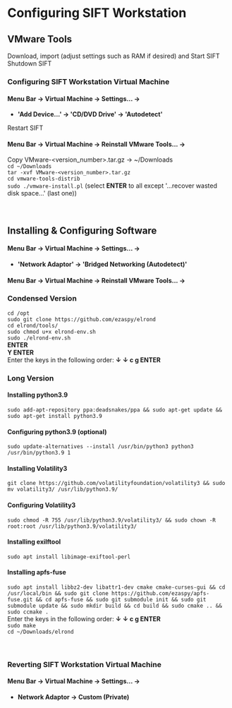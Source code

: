 # Configuring SIFT Workstation
## VMware Tools
Download, import (adjust settings such as RAM if desired) and Start SIFT<br>
Shutdown SIFT<br>

### Configuring SIFT Workstation Virtual Machine
#### **Menu Bar -> Virtual Machine -> Settings... ->**
* **'Add Device...' -> 'CD/DVD Drive' -> 'Autodetect'**<br>

Restart SIFT<br>
#### **Menu Bar -> Virtual Machine -> Reinstall VMware Tools... ->**

Copy VMware-<version_number>.tar.gz -> ~/Downloads<br>
`cd ~/Downloads`<br>
`tar -xvf VMware-<version_number>.tar.gz`<br>
`cd vmware-tools-distrib`<br>
`sudo ./vmware-install.pl` (select **ENTER** to all except '...recover wasted disk space...' (last one))<br><br><br>

## Installing & Configuring Software
#### **Menu Bar -> Virtual Machine -> Settings... ->**
* **'Network Adaptor' -> 'Bridged Networking (Autodetect)'**<br>
#### **Menu Bar -> Virtual Machine -> Reinstall VMware Tools... ->**
### Condensed Version
`cd /opt`<br>
`sudo git clone https://github.com/ezaspy/elrond`<br>
`cd elrond/tools/`<br>
`sudo chmod u+x elrond-env.sh`<br>
`sudo ./elrond-env.sh`<br>
**ENTER**<br>
**Y ENTER**<br>
Enter the keys in the following order: **&darr; &darr; c g ENTER**<br>

### Long Version
#### Installing python3.9
`sudo add-apt-repository ppa:deadsnakes/ppa && sudo apt-get update && sudo apt-get install python3.9`
#### Configuring python3.9 (optional)
`sudo update-alternatives --install /usr/bin/python3 python3 /usr/bin/python3.9 1`
#### Installing Volatility3
`git clone https://github.com/volatilityfoundation/volatility3 && sudo mv volatility3/ /usr/lib/python3.9/`
#### Configuring Volatility3
`sudo chmod -R 755 /usr/lib/python3.9/volatility3/ && sudo chown -R root:root /usr/lib/python3.9/volatility3/`
#### Installing exilftool
`sudo apt install libimage-exiftool-perl`
#### Installing apfs-fuse
`sudo apt install libbz2-dev libattr1-dev cmake cmake-curses-gui && cd /usr/local/bin && sudo git clone https://github.com/ezaspy/apfs-fuse.git && cd apfs-fuse && sudo git submodule init && sudo git submodule update && sudo mkdir build && cd build && sudo cmake .. && sudo ccmake .`<br>
Enter the keys in the following order: **&darr; &darr; c g ENTER**<br>
`sudo make`<br>
`cd ~/Downloads/elrond`<br><br><br>

### Reverting SIFT Workstation Virtual Machine
#### **Menu Bar -> Virtual Machine -> Settings... ->**
* **Network Adaptor -> Custom (Private)**<br><br><br>

